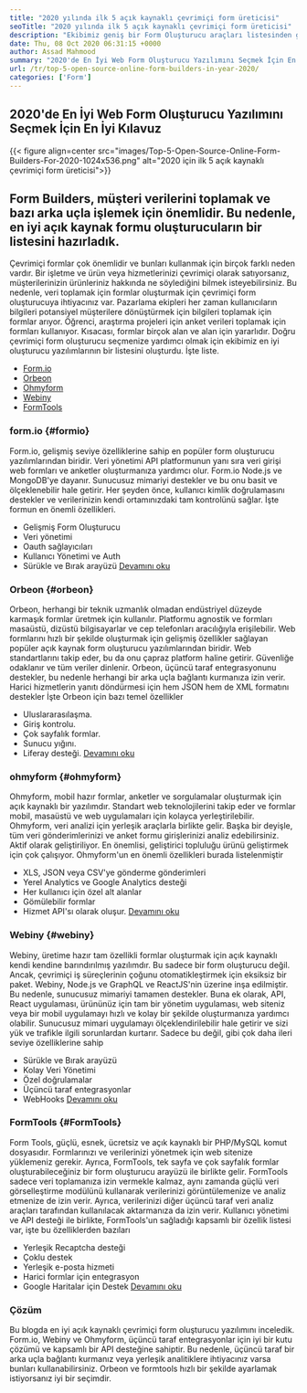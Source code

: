 ```yaml
---
title: "2020 yılında ilk 5 açık kaynaklı çevrimiçi form üreticisi" 
seoTitle: "2020 yılında ilk 5 açık kaynaklı çevrimiçi form üreticisi" 
description: "Ekibimiz geniş bir Form Oluşturucu araçları listesinden geçti ve sizin için en iyi çevrimiçi form oluşturucu yazılımlarından bazılarını kısa listeledik." 
date: Thu, 08 Oct 2020 06:31:15 +0000
author: Assad Mahmood
summary: "2020'de En İyi Web Form Oluşturucu Yazılımını Seçmek İçin En İyi Kılavuz" 
url: /tr/top-5-open-source-online-form-builders-in-year-2020/
categories: ['Form']
---
```


## 2020'de En İyi Web Form Oluşturucu Yazılımını Seçmek İçin En İyi Kılavuz

{{< figure align=center src="images/Top-5-Open-Source-Online-Form-Builders-For-2020-1024x536.png" alt="2020 için ilk 5 açık kaynaklı çevrimiçi form üreticisi">}}


## Form Builders, müşteri verilerini toplamak ve bazı arka uçla işlemek için önemlidir. Bu nedenle, en iyi açık kaynak formu oluşturucuların bir listesini hazırladık.
Çevrimiçi formlar çok önemlidir ve bunları kullanmak için birçok farklı neden vardır. Bir işletme ve ürün veya hizmetlerinizi çevrimiçi olarak satıyorsanız, müşterilerinizin ürünleriniz hakkında ne söylediğini bilmek isteyebilirsiniz. Bu nedenle, veri toplamak için formlar oluşturmak için çevrimiçi form oluşturucuya ihtiyacınız var.
Pazarlama ekipleri her zaman kullanıcıların bilgileri potansiyel müşterilere dönüştürmek için bilgileri toplamak için formlar arıyor. Öğrenci, araştırma projeleri için anket verileri toplamak için formları kullanıyor. Kısacası, formlar birçok alan ve alan için yararlıdır.
Doğru çevrimiçi form oluşturucu seçmenize yardımcı olmak için ekibimiz en iyi oluşturucu yazılımlarının bir listesini oluşturdu. İşte liste.
  * [Form.io][1]
  * [Orbeon][2]
  * [Ohmyform][3]
  * [Webiny][4]
  * [FormTools][5]

### **form.io**    {#formio}
Form.io, gelişmiş seviye özelliklerine sahip en popüler form oluşturucu yazılımlarından biridir. Veri yönetimi API platformunun yanı sıra veri girişi web formları ve anketler oluşturmanıza yardımcı olur.
Form.io Node.js ve MongoDB'ye dayanır. Sunucusuz mimariyi destekler ve bu onu basit ve ölçeklenebilir hale getirir. Her şeyden önce, kullanıcı kimlik doğrulamasını destekler ve verilerinizin kendi ortamınızdaki tam kontrolünü sağlar.
İşte formun en önemli özellikleri.
  * Gelişmiş Form Oluşturucu
  * Veri yönetimi
  * Oauth sağlayıcıları
  * Kullanıcı Yönetimi ve Auth
  * Sürükle ve Bırak arayüzü
    [Devamını oku][6]

### **Orbeon**    {#orbeon}
Orbeon, herhangi bir teknik uzmanlık olmadan endüstriyel düzeyde karmaşık formlar üretmek için kullanılır. Platformu agnostik ve formları masaüstü, dizüstü bilgisayarlar ve cep telefonları aracılığıyla erişilebilir.
Web formlarını hızlı bir şekilde oluşturmak için gelişmiş özellikler sağlayan popüler açık kaynak form oluşturucu yazılımlarından biridir. Web standartlarını takip eder, bu da onu çapraz platform haline getirir. Güvenliğe odaklanır ve tüm veriler dinlenir.
Orbeon, üçüncü taraf entegrasyonunu destekler, bu nedenle herhangi bir arka uçla bağlantı kurmanıza izin verir. Harici hizmetlerin yanıtı döndürmesi için hem JSON hem de XML formatını destekler
İşte Orbeon için bazı temel özellikler
  * Uluslararasılaşma.
  * Giriş kontrolu.
  * Çok sayfalık formlar.
  * Sunucu yığını.
  * Liferay desteği.
    [Devamını oku][7]

### **ohmyform**    {#ohmyform}
Ohmyform, mobil hazır formlar, anketler ve sorgulamalar oluşturmak için açık kaynaklı bir yazılımdır. Standart web teknolojilerini takip eder ve formlar mobil, masaüstü ve web uygulamaları için kolayca yerleştirilebilir.
Ohmyform, veri analizi için yerleşik araçlarla birlikte gelir. Başka bir deyişle, tüm veri gönderimlerinizi ve anket formu girişlerinizi analiz edebilirsiniz. Aktif olarak geliştiriliyor. En önemlisi, geliştirici topluluğu ürünü geliştirmek için çok çalışıyor.
Ohmyform'un en önemli özellikleri burada listelenmiştir
  * XLS, JSON veya CSV'ye gönderme gönderimleri
  * Yerel Analytics ve Google Analytics desteği
  * Her kullanıcı için özel alt alanlar
  * Gömülebilir formlar
  * Hizmet API'sı olarak oluşur.
    [Devamını oku][8]

### **Webiny**    {#webiny}
Webiny, üretime hazır tam özellikli formlar oluşturmak için açık kaynaklı kendi kendine barındırılmış yazılımdır. Bu sadece bir form oluşturucu değil. Ancak, çevrimiçi iş süreçlerinin çoğunu otomatikleştirmek için eksiksiz bir paket.
Webiny, Node.js ve GraphQL ve ReactJS'nin üzerine inşa edilmiştir. Bu nedenle, sunucusuz mimariyi tamamen destekler. Buna ek olarak, API, React uygulaması, ürününüz için tam bir yönetim uygulaması, web siteniz veya bir mobil uygulamayı hızlı ve kolay bir şekilde oluşturmanıza yardımcı olabilir.
Sunucusuz mimari uygulamayı ölçeklendirilebilir hale getirir ve sizi yük ve trafikle ilgili sorunlardan kurtarır. Sadece bu değil, gibi çok daha ileri seviye özelliklerine sahip
  * Sürükle ve Bırak arayüzü
  * Kolay Veri Yönetimi
  * Özel doğrulamalar
  * Üçüncü taraf entegrasyonlar
  * WebHooks
    [Devamını oku][9]

### **FormTools**    {#FormTools}
Form Tools, güçlü, esnek, ücretsiz ve açık kaynaklı bir PHP/MySQL komut dosyasıdır. Formlarınızı ve verilerinizi yönetmek için web sitenize yüklemeniz gerekir. Ayrıca, FormTools, tek sayfa ve çok sayfalık formlar oluşturabileceğiniz bir form oluşturucu arayüzü ile birlikte gelir.
FormTools sadece veri toplamanıza izin vermekle kalmaz, aynı zamanda güçlü veri görselleştirme modülünü kullanarak verilerinizi görüntülemenize ve analiz etmenize de izin verir. Ayrıca, verilerinizi diğer üçüncü taraf veri analiz araçları tarafından kullanılacak aktarmanıza da izin verir.
Kullanıcı yönetimi ve API desteği ile birlikte, FormTools'un sağladığı kapsamlı bir özellik listesi var, işte bu özelliklerden bazıları
  * Yerleşik Recaptcha desteği
  * Çoklu destek
  * Yerleşik e-posta hizmeti
  * Harici formlar için entegrasyon
  * Google Haritalar için Destek
    [Devamını oku][10]

### Çözüm
Bu blogda en iyi açık kaynaklı çevrimiçi form oluşturucu yazılımını inceledik. Form.io, Webiny ve Ohmyform, üçüncü taraf entegrasyonlar için iyi bir kutu çözümü ve kapsamlı bir API desteğine sahiptir. Bu nedenle, üçüncü taraf bir arka uçla bağlantı kurmanız veya yerleşik analitiklere ihtiyacınız varsa bunları kullanabilirsiniz. Orbeon ve formtools hızlı bir şekilde ayarlamak istiyorsanız iyi bir seçimdir.

  
[1]: #formio
[2]: #orbeon
[3]: #ohmyform
[4]: #webiny
[5]: #formtools
[6]: https://products.containerize.com/form/formio
[7]: https://products.containerize.com/form/orbeon
[8]: https://products.containerize.com/form/ohmyform
[9]: https://products.containerize.com/form/webiny
[10]: https://products.containerize.com/form/formtools
